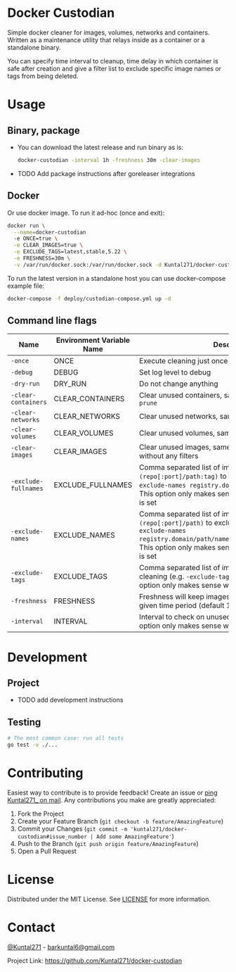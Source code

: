 # Docker Custodian

Simple docker cleaner for images, volumes, networks and containers. Written as a maintenance utility that relays inside as a container or a standalone binary.

You can specify time interval to cleanup, time delay in which container is safe after creation and give a filter list to exclude specific image names or tags from being deleted.

# Usage

## Binary, package

* You can download the latest release and run binary as is:
  ```bash
  docker-custodian -interval 1h -freshness 30m -clear-images
  ```
* TODO Add package instructions after goreleaser integrations
## Docker
Or use docker image. To run it ad-hoc (once and exit):
```bash
docker run \
  --name=docker-custodian
  -e ONCE=true \
  -e CLEAR_IMAGES=true \
  -e EXCLUDE_TAGS=latest,stable,5.22 \
  -e FRESHNESS=30m \
  -v /var/run/docker.sock:/var/run/docker.sock -d Kuntal271/docker-custodian:latest
```
To run the latest version in a standalone host you can use docker-compose example file:
```bash
docker-compose -f deploy/custodian-compose.yml up -d
```

## Command line flags

Name                           | Environment Variable Name | Description
-------------------------------|---------------------------|-----------------
`-once`                        | ONCE                      | Execute cleaning just once
`-debug`                       | DEBUG                     | Set log level to debug
`-dry-run`                     | DRY_RUN                   | Do not change anything
`-clear-containers`            | CLEAR_CONTAINERS          | Clear unused containers, same as `docker container prune`
`-clear-networks`              | CLEAR_NETWORKS            | Clear unused networks, same as `docker network prune`
`-clear-volumes`               | CLEAR_VOLUMES             | Clear unused volumes, same as `docker volume prune`
`-clear-images`                | CLEAR_IMAGES              | Clear unused images, same as `docker image prune -a` without any filters
`-exclude-fullnames`           | EXCLUDE_FULLNAMES         | Comma separated list of images fullnames `(repo[:port]/path:tag)` to exclude from cleaning (e.g. `-exclude-names registry.domain:9000/path/name:v1.0.0`). This option only makes sense when `-clear-images` flag is set
`-exclude-names`               | EXCLUDE_NAMES             | Comma separated list of images names `(repo[:port]/path)` to exclude from cleaning (e.g. `-exclude-names registry.domain/path/name,path/name/,ubuntu,myimage`). This option only makes sense when `-clear-images` flag is set
`-exclude-tags`                | EXCLUDE_TAGS              | Comma separated list of images tags to exclude from cleaning (e.g. `-exclude-tags latest,stable,5.22`). This option only makes sense when `-clear-images` flag is set
`-freshness`                   | FRESHNESS                 | Freshness will keep images that were created in the given time period (default 1h)
`-interval`                    | INTERVAL                  | Interval to check on unused elements (default 12h). This option only makes sense when the -once flag is not set.

# Development

## Project
* TODO add development instructions
## Testing

```bash
# The most common case: run all tests
go test -v ./...
```

# Contributing

Easiest way to contribute is to provide feedback! Create an issue or [ping
Kuntal271\_ on mail](barkuntal6@gmail.com). Any contributions you make are greatly appreciated:

1. Fork the Project
2. Create your Feature Branch (`git checkout -b feature/AmazingFeature`)
3. Commit your Changes (`git commit -m 'kuntal271/docker-custodian#issue_number | Add some AmazingFeature'`)
4. Push to the Branch (`git push origin feature/AmazingFeature`)
5. Open a Pull Request

# License
Distributed under the MIT License. See [LICENSE](LICENSE) for more information.

# Contact
[@Kuntal271](mailto:barkuntal6@gmail.com) - barkuntal6@gmail.com

Project Link: https://github.com/Kuntal271/docker-custodian
